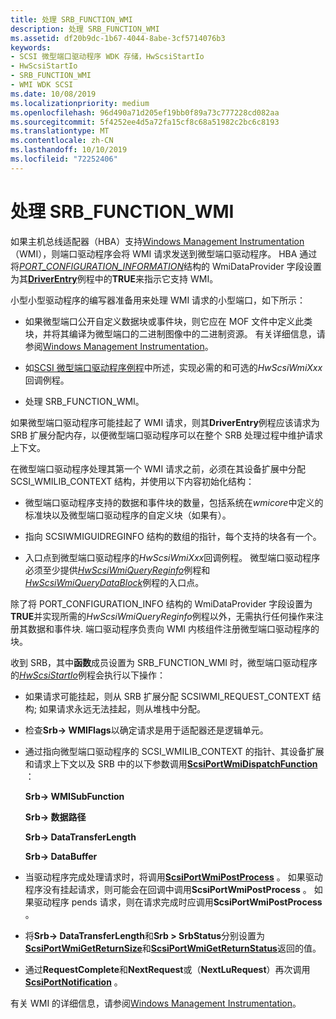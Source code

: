 ```yaml
---
title: 处理 SRB_FUNCTION_WMI
description: 处理 SRB_FUNCTION_WMI
ms.assetid: df20b9dc-1b67-4044-8abe-3cf5714076b3
keywords:
- SCSI 微型端口驱动程序 WDK 存储，HwScsiStartIo
- HwScsiStartIo
- SRB_FUNCTION_WMI
- WMI WDK SCSI
ms.date: 10/08/2019
ms.localizationpriority: medium
ms.openlocfilehash: 96d490a71d205ef19bb0f89a73c777228cd082aa
ms.sourcegitcommit: 5f4252ee4d5a72fa15cf8c68a51982c2bc6c8193
ms.translationtype: MT
ms.contentlocale: zh-CN
ms.lasthandoff: 10/10/2019
ms.locfileid: "72252406"
---
```

# <a name="handling-srb_function_wmi"></a>处理 SRB_FUNCTION_WMI

如果主机总线适配器（HBA）支持[Windows Management Instrumentation](https://docs.microsoft.com/windows-hardware/drivers/kernel/implementing-wmi) （WMI），则端口驱动程序会将 WMI 请求发送到微型端口驱动程序。 HBA 通过将[*PORT_CONFIGURATION_INFORMATION*](https://docs.microsoft.com/windows-hardware/drivers/ddi/content/srb/ns-srb-_port_configuration_information)结构的 WmiDataProvider 字段设置为其[**DriverEntry**](driverentry-of-scsi-miniport-driver.md)例程中的**TRUE**来指示它支持 WMI。

小型小型驱动程序的编写器准备用来处理 WMI 请求的小型端口，如下所示：

- 如果微型端口公开自定义数据块或事件块，则它应在 MOF 文件中定义此类块，并将其编译为微型端口的二进制图像中的二进制资源。 有关详细信息，请参阅[Windows Management Instrumentation](https://docs.microsoft.com/windows-hardware/drivers/kernel/implementing-wmi)。

- 如[SCSI 微型端口驱动程序例程](scsi-miniport-driver-routines.md)中所述，实现必需的和可选的*HwScsiWmiXxx*回调例程。

- 处理 SRB_FUNCTION_WMI。

如果微型端口驱动程序可能挂起了 WMI 请求，则其**DriverEntry**例程应该请求为 SRB 扩展分配内存，以便微型端口驱动程序可以在整个 SRB 处理过程中维护请求上下文。

在微型端口驱动程序处理其第一个 WMI 请求之前，必须在其设备扩展中分配 SCSI_WMILIB_CONTEXT 结构，并使用以下内容初始化结构：

- 微型端口驱动程序支持的数据和事件块的数量，包括系统在*wmicore*中定义的标准块以及微型端口驱动程序的自定义块（如果有）。

- 指向 SCSIWMIGUIDREGINFO 结构的数组的指针，每个支持的块各有一个。

- 入口点到微型端口驱动程序的*HwScsiWmiXxx*回调例程。 微型端口驱动程序必须至少提供[*HwScsiWmiQueryReginfo*](https://docs.microsoft.com/windows-hardware/drivers/ddi/content/scsiwmi/nc-scsiwmi-pscsiwmi_query_reginfo)例程和[*HwScsiWmiQueryDataBlock*](https://docs.microsoft.com/windows-hardware/drivers/ddi/content/scsiwmi/nc-scsiwmi-pscsiwmi_query_datablock)例程的入口点。

除了将 PORT_CONFIGURATION_INFO 结构的 WmiDataProvider 字段设置为**TRUE**并实现所需的*HwScsiWmiQueryReginfo*例程以外，无需执行任何操作来注册其数据和事件块. 端口驱动程序负责向 WMI 内核组件注册微型端口驱动程序的块。

收到 SRB，其中**函数**成员设置为 SRB_FUNCTION_WMI 时，微型端口驱动程序的[*HwScsiStartIo*](https://docs.microsoft.com/previous-versions/windows/hardware/drivers/ff557323(v=vs.85))例程会执行以下操作：

- 如果请求可能挂起，则从 SRB 扩展分配 SCSIWMI_REQUEST_CONTEXT 结构; 如果请求永远无法挂起，则从堆栈中分配。

- 检查**Srb-> WMIFlags**以确定请求是用于适配器还是逻辑单元。

- 通过指向微型端口驱动程序的 SCSI_WMILIB_CONTEXT 的指针、其设备扩展和请求上下文以及 SRB 中的以下参数调用[**ScsiPortWmiDispatchFunction**](https://docs.microsoft.com/windows-hardware/drivers/ddi/content/scsiwmi/nf-scsiwmi-scsiportwmidispatchfunction) ：

    **Srb-> WMISubFunction**

    **Srb-> 数据路径**

    **Srb-> DataTransferLength**

    **Srb-> DataBuffer**

- 当驱动程序完成处理请求时，将调用[**ScsiPortWmiPostProcess**](https://docs.microsoft.com/windows-hardware/drivers/ddi/content/scsiwmi/nf-scsiwmi-scsiportwmipostprocess) 。 如果驱动程序没有挂起请求，则可能会在回调中调用**ScsiPortWmiPostProcess** 。 如果驱动程序 pends 请求，则在请求完成时应调用**ScsiPortWmiPostProcess** 。

- 将**Srb-> DataTransferLength**和**Srb > SrbStatus**分别设置为[**ScsiPortWmiGetReturnSize**](https://docs.microsoft.com/windows-hardware/drivers/ddi/content/scsiwmi/nf-scsiwmi-scsiportwmigetreturnsize)和[**ScsiPortWmiGetReturnStatus**](https://docs.microsoft.com/windows-hardware/drivers/ddi/content/scsiwmi/nf-scsiwmi-scsiportwmigetreturnstatus)返回的值。

- 通过**RequestComplete**和**NextRequest**或（**NextLuRequest**）再次调用[**ScsiPortNotification**](https://docs.microsoft.com/windows-hardware/drivers/ddi/content/srb/nf-srb-scsiportnotification) 。

有关 WMI 的详细信息，请参阅[Windows Management Instrumentation](https://docs.microsoft.com/windows-hardware/drivers/kernel/implementing-wmi)。
